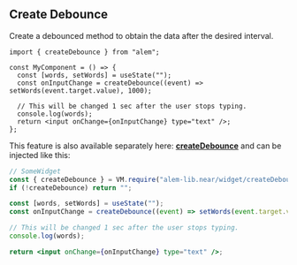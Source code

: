 ## Create Debounce

Create a debounced method to obtain the data after the desired interval.

```tsx
import { createDebounce } from "alem";

const MyComponent = () => {
  const [words, setWords] = useState("");
  const onInputChange = createDebounce((event) => setWords(event.target.value), 1000);

  // This will be changed 1 sec after the user stops typing.
  console.log(words);
  return <input onChange={onInputChange} type="text" />;
};
```

This feature is also available separately here: **[createDebounce](https://near.org/near/widget/ComponentDetailsPage?src=alem-lib.near/widget/createDebounce)** and can be injected like this:

```jsx
// SomeWidget
const { createDebounce } = VM.require("alem-lib.near/widget/createDebounce");
if (!createDebounce) return "";

const [words, setWords] = useState("");
const onInputChange = createDebounce((event) => setWords(event.target.value), 1000);

// This will be changed 1 sec after the user stops typing.
console.log(words);

return <input onChange={onInputChange} type="text" />;
```

